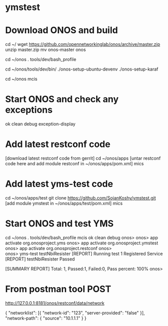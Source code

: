 # ymstest
Download ONOS and build
=======================
cd ~/
wget https://github.com/opennetworkinglab/onos/archive/master.zip
unzip master.zip
mv onos-master onos

cd ~/onos
. tools/dev/bash_profile

cd ~/onos/tools/dev/bin/
./onos-setup-ubuntu-devenv
./onos-setup-karaf

cd ~/onos
mcis

Start ONOS and check any exceptions
===================================
ok clean debug
exception-display

Add latest restconf code
========================
[download latest restconf code from gerrit]
cd ~/onos/apps
[untar restconf code here and add module restconf in ~/onos/apps/pom.xml]
mics

Add latest yms-test code
========================
cd ~/onos/apps/test
git clone https://github.com/SojanKoshy/ymstest.git
[add module ymstest in ~/onos/apps/test/pom.xml]
mics

Start ONOS and test YMS
=======================
cd ~/onos
. tools/dev/bash_profile
mcis
ok clean debug 
onos> 
onos> app activate org.onosproject.yms
onos> app activate org.onosproject.ymstest
onos> app activate org.onosproject.restconf
onos>        
onos> yms-test testNbiResister
[REPORT] Running test 1
Registered Service
[REPORT] testNbiResister Passed

[SUMMARY REPORT] Total: 1, Passed:1, Failed:0, Pass percent: 100%
onos> 

From postman tool POST 
======================

http://127.0.0.1:8181/onos/restconf/data/network

{
    "networklist": [{
        "network-id": "123",
        "server-provided": "false"
    }],
    "network-path": {
        "source": "10.1.1.1"
    }
}
